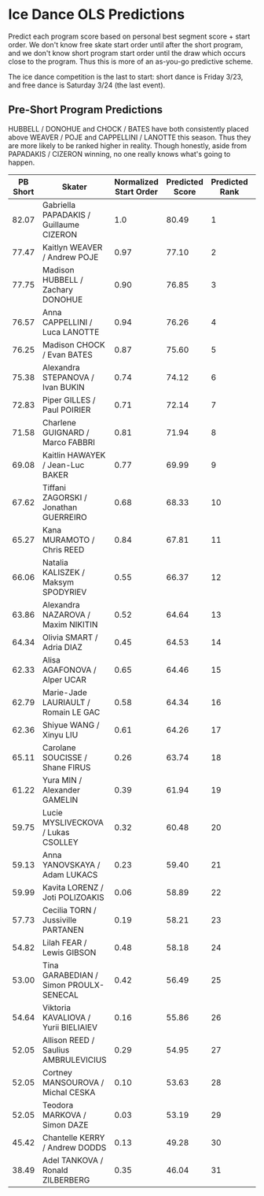 Ice Dance OLS Predictions
=====================

Predict each program score based on personal best segment score + start order.
We don't know free skate start order until after the short program, and we
don't know short program start order until the draw which occurs close to the
program. Thus this is more of an as-you-go predictive scheme.

The ice dance competition is the last to start: short dance is Friday 3/23, and
free dance is Saturday 3/24 (the last event).

## Pre-Short Program Predictions
HUBBELL / DONOHUE and CHOCK / BATES have both consistently placed above
WEAVER / POJE and CAPPELLINI / LANOTTE this season. Thus they are more likely
to be ranked higher in reality. Though honestly, aside from PAPADAKIS / CIZERON
winning, no one really knows what's going to happen.


| PB Short | Skater | Normalized Start Order | Predicted Score | Predicted Rank | Start |
|-------|-----------------------------------------|------|-------|----|----|
| 82.07 | Gabriella PAPADAKIS / Guillaume CIZERON | 1.0  | 80.49 | 1  | 31 |
| 77.47 | Kaitlyn WEAVER / Andrew POJE            | 0.97 | 77.10 | 2  | 30 |
| 77.75 | Madison HUBBELL / Zachary DONOHUE       | 0.90 | 76.85 | 3  | 28 |
| 76.57 | Anna CAPPELLINI / Luca LANOTTE          | 0.94 | 76.26 | 4  | 29 |
| 76.25 | Madison CHOCK / Evan BATES              | 0.87 | 75.60 | 5  | 27 |
| 75.38 | Alexandra STEPANOVA / Ivan BUKIN        | 0.74 | 74.12 | 6  | 23 |
| 72.83 | Piper GILLES / Paul POIRIER             | 0.71 | 72.14 | 7  | 22 |
| 71.58 | Charlene GUIGNARD / Marco FABBRI        | 0.81 | 71.94 | 8  | 25 |
| 69.08 | Kaitlin HAWAYEK / Jean-Luc BAKER        | 0.77 | 69.99 | 9  | 24 |
| 67.62 | Tiffani ZAGORSKI / Jonathan GUERREIRO   | 0.68 | 68.33 | 10 | 21 |
| 65.27 | Kana MURAMOTO / Chris REED              | 0.84 | 67.81 | 11 | 26 |
| 66.06 | Natalia KALISZEK / Maksym SPODYRIEV     | 0.55 | 66.37 | 12 | 17 |
| 63.86 | Alexandra NAZAROVA / Maxim NIKITIN      | 0.52 | 64.64 | 13 | 16 |
| 64.34 | Olivia SMART / Adria DIAZ               | 0.45 | 64.53 | 14 | 14 |
| 62.33 | Alisa AGAFONOVA / Alper UCAR            | 0.65 | 64.46 | 15 | 20 |
| 62.79 | Marie-Jade LAURIAULT / Romain LE GAC    | 0.58 | 64.34 | 16 | 18 |
| 62.36 | Shiyue WANG / Xinyu LIU                 | 0.61 | 64.26 | 17 | 19 |
| 65.11 | Carolane SOUCISSE / Shane FIRUS         | 0.26 | 63.74 | 18 | 8  |
| 61.22 | Yura MIN / Alexander GAMELIN            | 0.39 | 61.94 | 19 | 12 |
| 59.75 | Lucie MYSLIVECKOVA / Lukas CSOLLEY      | 0.32 | 60.48 | 20 | 10 |
| 59.13 | Anna YANOVSKAYA / Adam LUKACS           | 0.23 | 59.40 | 21 | 7  |
| 59.99 | Kavita LORENZ / Joti POLIZOAKIS         | 0.06 | 58.89 | 22 | 2  |
| 57.73 | Cecilia TORN / Jussiville PARTANEN      | 0.19 | 58.21 | 23 | 6  |
| 54.82 | Lilah FEAR / Lewis GIBSON               | 0.48 | 58.18 | 24 | 15 |
| 53.00 | Tina GARABEDIAN / Simon PROULX-SENECAL  | 0.42 | 56.49 | 25 | 13 |
| 54.64 | Viktoria KAVALIOVA / Yurii BIELIAIEV    | 0.16 | 55.86 | 26 | 5  |
| 52.05 | Allison REED / Saulius AMBRULEVICIUS    | 0.29 | 54.95 | 27 | 9  |
| 52.05 | Cortney MANSOUROVA / Michal CESKA       | 0.10 | 53.63 | 28 | 3  |
| 52.05 | Teodora MARKOVA / Simon DAZE            | 0.03 | 53.19 | 29 | 1  |
| 45.42 | Chantelle KERRY / Andrew DODDS          | 0.13 | 49.28 | 30 | 4  |
| 38.49 | Adel TANKOVA / Ronald ZILBERBERG        | 0.35 | 46.04 | 31 | 11 |
